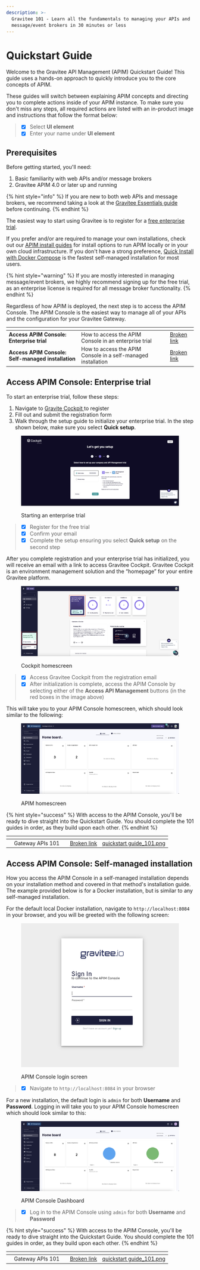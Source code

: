 ```yaml
---
description: >-
  Gravitee 101 - Learn all the fundamentals to managing your APIs and
  message/event brokers in 30 minutes or less
---
```


# Quickstart Guide

Welcome to the Gravitee API Management (APIM) Quickstart Guide! This guide uses a hands-on approach to quickly introduce you to the core concepts of APIM.

These guides will switch between explaining APIM concepts and directing you to complete actions inside of your APIM instance. To make sure you don't miss any steps, all required actions are listed with an in-product image and instructions that follow the format below:

> * [x] Select **UI element**&#x20;
> * [x] Enter your name under **UI element**

## Prerequisites

Before getting started, you'll need:

1. Basic familiarity with web APIs and/or message brokers
2. Gravitee APIM 4.0 or later up and running

{% hint style="info" %}
If you are new to both web APIs and message brokers, we recommend taking a look at the [Gravitee Essentials guide](https://documentation.gravitee.io/platform-overview/gravitee-essentials/overview) before continuing.
{% endhint %}

The easiest way to start using Gravitee is to register for a [free enterprise trial](../install-guides/free-trial.md).

If you prefer and/or are required to manage your own installations, check out our [APIM install guides](../install-guides/) for install options to run APIM locally or in your own cloud infrastructure. If you don't have a strong preference, [Quick Install with Docker Compose](../install-guides/install-on-docker/quick-install-with-docker-compose.md) is the fastest self-managed installation for most users.

{% hint style="warning" %}
If you are mostly interested in managing message/event brokers, we highly recommend signing up for the free trial, as an enterprise license is required for all message broker functionality.
{% endhint %}

Regardless of how APIM is deployed, the next step is to access the APIM Console. The APIM Console is the easiest way to manage all of your APIs and the configuration for your Gravitee Gateway.

<table data-card-size="large" data-view="cards"><thead><tr><th></th><th></th><th></th><th data-hidden data-card-target data-type="content-ref"></th></tr></thead><tbody><tr><td><strong>Access APIM Console: Enterprise trial</strong></td><td>How to access the APIM Console in an enterprise trial</td><td></td><td><a href="broken-reference">Broken link</a></td></tr><tr><td><strong>Access APIM Console: Self-managed installation</strong></td><td>How to access the APIM Console in a self-managed installation</td><td></td><td><a href="broken-reference">Broken link</a></td></tr></tbody></table>

## Access APIM Console: Enterprise trial

To start an enterprise trial, follow these steps:

1. Navigate to [Gravite Cockpit ](https://cockpit.gravitee.io/)to register
2. Fill out and submit the registration form
3. Walk through the setup guide to initialize your enterprise trial. In the step shown below, make sure you select **Quick setup**.

<figure><img src="../../.gitbook/assets/QS_start trial.png" alt=""><figcaption><p>Starting an enterprise trial</p></figcaption></figure>

> * [x] Register for the free trial
> * [x] Confirm your email
> * [x] Complete the setup ensuring you select **Quick setup** on the second step

After you complete registration and your enterprise trial has initialized, you will receive an email with a link to access Gravitee Cockpit. Gravitee Cockpit is an environment management solution and the “homepage” for your entire Gravitee platform.

<figure><img src="../../.gitbook/assets/ET_access apim.png" alt=""><figcaption><p>Cockpit homescreen</p></figcaption></figure>

> * [x] Access Gravitee Cockpit from the registration email
> * [x] After initialization is complete, access the APIM Console by selecting either of the **Access API Management** buttons (in the red boxes in the image above)

This will take you to your APIM Console homescreen, which should look similar to the following:

<figure><img src="../../.gitbook/assets/ET_apim homescreen.png" alt=""><figcaption><p>APIM homescreen</p></figcaption></figure>

{% hint style="success" %}
With access to the APIM Console, you'll be ready to dive straight into the Quickstart Guide. You should complete the 101 guides in order, as they build upon each other.
{% endhint %}

<table data-card-size="large" data-view="cards"><thead><tr><th></th><th></th><th></th><th data-hidden data-card-target data-type="content-ref"></th><th data-hidden data-card-cover data-type="files"></th></tr></thead><tbody><tr><td></td><td>Gateway APIs 101</td><td></td><td><a href="broken-reference">Broken link</a></td><td><a href="../../.gitbook/assets/quickstart guide_101.png">quickstart guide_101.png</a></td></tr></tbody></table>

## Access APIM Console: Self-managed installation

How you access the APIM Console in a self-managed installation depends on your installation method and covered in that method's installation guide. The example provided below is for a Docker installation, but is similar to any self-managed installation.

For the default local Docker installation, navigate to `http://localhost:8084` in your browser, and you will be greeted with the following screen:

<figure><img src="../../.gitbook/assets/apim_login.png" alt=""><figcaption><p>APIM Console login screen</p></figcaption></figure>

> * [x] Navigate to `http://localhost:8084` in your browser

For a new installation, the default login is `admin` for both **Username** and **Password**. Logging in will take you to your APIM Console homescreen which should look similar to this:

<figure><img src="../../.gitbook/assets/apim_dashboard.png" alt=""><figcaption><p>APIM Console Dashboard</p></figcaption></figure>

> * [x] Log in to the APIM Console using `admin` for both **Username** and **Password**

{% hint style="success" %}
With access to the APIM Console, you'll be ready to dive straight into the Quickstart Guide. You should complete the 101 guides in order, as they build upon each other.
{% endhint %}

<table data-card-size="large" data-view="cards"><thead><tr><th></th><th></th><th></th><th data-hidden data-card-target data-type="content-ref"></th><th data-hidden data-card-cover data-type="files"></th></tr></thead><tbody><tr><td></td><td>Gateway APIs 101</td><td></td><td><a href="broken-reference">Broken link</a></td><td><a href="../../.gitbook/assets/quickstart guide_101.png">quickstart guide_101.png</a></td></tr></tbody></table>
